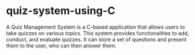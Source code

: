 # quiz-system-using-C
A Quiz Management System is a C-based application that allows users to take quizzes on various topics. This system provides functionalities to add, conduct, and evaluate quizzes. It can store a set of questions and present them to the user, who can then answer them.
